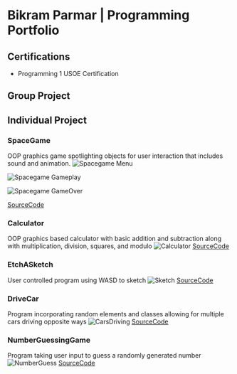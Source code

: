 # Bikram Parmar | Programming Portfolio

## Certifications
* Programming 1 USOE Certification

## Group Project 

## Individual Project

### SpaceGame
OOP graphics game spotlighting objects for user interaction that includes sound and animation.
![Spacegame Menu](https://github.com/myschoolac/programmingportfolio2.0/blob/main/images/sg1start.png?raw=true)

![Spacegame Gameplay](https://github.com/myschoolac/programmingportfolio2.0/blob/main/images/sg2.png?raw=true)

![Spacegame GameOver](https://github.com/myschoolac/programmingportfolio2.0/blob/main/images/sg3.png?raw=true)

[SourceCode](https://github.com/myschoolac/programmingportfolio2.0/blob/main/src/SpaceGame%202%203%202.zip)

### Calculator
OOP graphics based calculator with basic addition and subtraction along with multiplication, division, squares, and modulo
![Calculator](https://github.com/myschoolac/programmingportfolio2.0/blob/main/images/c1.png?raw=true)
[SourceCode](https://github.com/myschoolac/programmingportfolio2.0/blob/main/src/Button7.zip)

### EtchASketch
User controlled program using WASD to sketch
![Sketch](https://github.com/myschoolac/programmingportfolio2.0/blob/main/images/Screenshot%202024-02-01%20at%209.08.54%20AM.png?raw=true)
[SourceCode](https://github.com/myschoolac/programmingportfolio2.0/blob/main/src/Etch_A_sketch.zip)

### DriveCar
Program incorporating random elements and classes allowing for multiple cars driving opposite ways
![CarsDriving](https://github.com/myschoolac/programmingportfolio2.0/blob/main/images/Screenshot%202024-02-01%20at%209.22.17%20AM.png?raw=true)
[SourceCode]()

### NumberGuessingGame
Program taking user input to guess a randomly generated number
![NumberGuess](https://github.com/myschoolac/programmingportfolio2.0/blob/main/images/Numberguess.png?raw=true)
[SourceCode](https://github.com/myschoolac/programmingportfolio2.0/blob/main/src/main%20(3)%20(2).py.zip)


